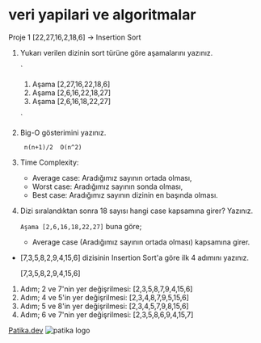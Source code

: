 # veri yapilari ve algoritmalar

Proje 1
[22,27,16,2,18,6] -> Insertion Sort

1. Yukarı verilen dizinin sort türüne göre aşamalarını yazınız.

    `
    1. Aşama [2,27,16,22,18,6]
    2. Aşama [2,6,16,22,18,27]
    3. Aşama [2,6,16,18,22,27]

    `

2. Big-O gösterimini yazınız.

    ` n(n+1)/2  O(n^2)`

3. Time Complexity: 

    - Average case: Aradığımız sayının ortada olması,
    - Worst case:   Aradığımız sayının sonda olması, 
    - Best case:    Aradığımız sayının dizinin en başında olması.

4. Dizi sıralandıktan sonra 18 sayısı hangi case kapsamına girer? Yazınız.
    
   ` Aşama [2,6,16,18,22,27] ` buna göre;
    - Average case (Aradığımız sayının ortada olması) kapsamına girer.

* [7,3,5,8,2,9,4,15,6] dizisinin Insertion Sort'a göre ilk 4 adımını yazınız.

    [7,3,5,8,2,9,4,15,6]
1. Adım; 2 ve 7'nin yer değişrilmesi:       [2,3,5,8,7,9,4,15,6]
2. Adım; 4 ve 5'in yer değişrilmesi:        [2,3,4,8,7,9,5,15,6]
3. Adım; 5 ve 8'in yer değişrilmesi:        [2,3,4,5,7,9,8,15,6]
4. Adım; 6 ve 7'nin yer değişrilmesi:       [2,3,5,8,6,9,4,15,7]


[Patika.dev](https://www.patika.dev/tr)
![patika logo](https://global-uploads.webflow.com/6097e0eca1e87557da031fef/609859a191abe5d64b17fed3_Patika%20logo.png)